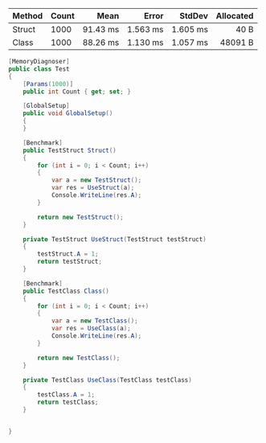 
| Method | Count |     Mean |    Error |   StdDev | Allocated |
|------- |------ |---------:|---------:|---------:|----------:|
| Struct |  1000 | 91.43 ms | 1.563 ms | 1.605 ms |      40 B |
|  Class |  1000 | 88.26 ms | 1.130 ms | 1.057 ms |   48091 B |

```csharp
[MemoryDiagnoser]
public class Test
{
    [Params(1000)]
    public int Count { get; set; }

    [GlobalSetup]
    public void GlobalSetup()
    {
    }

    [Benchmark]
    public TestStruct Struct()
    {
        for (int i = 0; i < Count; i++)
        {
            var a = new TestStruct();
            var res = UseStruct(a);
            Console.WriteLine(res.A);
        }

        return new TestStruct();
    }

    private TestStruct UseStruct(TestStruct testStruct)
    {
        testStruct.A = 1;
        return testStruct;
    }

    [Benchmark]
    public TestClass Class()
    {
        for (int i = 0; i < Count; i++)
        {
            var a = new TestClass();
            var res = UseClass(a);
            Console.WriteLine(res.A);
        }

        return new TestClass();
    }

    private TestClass UseClass(TestClass testClass)
    {
        testClass.A = 1;
        return testClass;
    }


}
```

